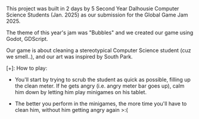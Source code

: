This project was built in 2 days by 5 Second Year Dalhousie Computer Science Students (Jan. 2025)
as our submission for the Global Game Jam 2025.

The theme of this year's jam was "Bubbles" and we created our game using Godot, GDScript.

Our game is about cleaning a stereotypical Computer Science student (cuz we smell..), and our art
was inspired by South Park.  

[+]: How to play:

+ You'll start by trying to scrub the student as quick as possible, filling up the clean meter.
If he gets angry (i.e. angry meter bar goes up), calm him down by letting him play minigames on his
tablet. 

+ The better you perform in the minigames, the more time you'll have to clean him, without him getting 
angry again >:(
